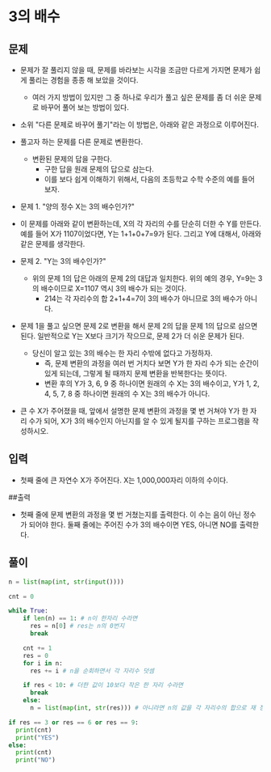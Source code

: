# 3의 배수

## 문제

- 문제가 잘 풀리지 않을 때, 문제를 바라보는 시각을 조금만 다르게 가지면 문제가 쉽게 풀리는 경험을 종종 해 보았을 것이다. 
  - 여러 가지 방법이 있지만 그 중 하나로 우리가 풀고 싶은 문제를 좀 더 쉬운 문제로 바꾸어 풀어 보는 방법이 있다.

- 소위 "다른 문제로 바꾸어 풀기"라는 이 방법은, 아래와 같은 과정으로 이루어진다.

- 풀고자 하는 문제를 다른 문제로 변환한다.
  - 변환된 문제의 답을 구한다.
     - 구한 답을 원래 문제의 답으로 삼는다.
     - 이를 보다 쉽게 이해하기 위해서, 다음의 초등학교 수학 수준의 예를 들어 보자.

- 문제 1. "양의 정수 X는 3의 배수인가?"

- 이 문제를 아래와 같이 변환하는데, X의 각 자리의 수를 단순히 더한 수 Y를 만든다. 예를 들어 X가 1107이었다면, Y는 1+1+0+7=9가 된다. 그리고 Y에 대해서, 아래와 같은 문제를 생각한다.

- 문제 2. "Y는 3의 배수인가?"
  - 위의 문제 1의 답은 아래의 문제 2의 대답과 일치한다. 위의 예의 경우, Y=9는 3의 배수이므로 X=1107 역시 3의 배수가 되는 것이다. 
    - 214는 각 자리수의 합 2+1+4=7이 3의 배수가 아니므로 3의 배수가 아니다.

- 문제 1을 풀고 싶으면 문제 2로 변환을 해서 문제 2의 답을 문제 1의 답으로 삼으면 된다. 일반적으로 Y는 X보다 크기가 작으므로, 문제 2가 더 쉬운 문제가 된다.
  - 당신이 알고 있는 3의 배수는 한 자리 수밖에 없다고 가정하자. 
    - 즉, 문제 변환의 과정을 여러 번 거치다 보면 Y가 한 자리 수가 되는 순간이 있게 되는데, 그렇게 될 때까지 문제 변환을 반복한다는 뜻이다. 
    - 변환 후의 Y가 3, 6, 9 중 하나이면 원래의 수 X는 3의 배수이고, Y가 1, 2, 4, 5, 7, 8 중 하나이면 원래의 수 X는 3의 배수가 아니다.

- 큰 수 X가 주어졌을 때, 앞에서 설명한 문제 변환의 과정을 몇 번 거쳐야 Y가 한 자리 수가 되어, X가 3의 배수인지 아닌지를 알 수 있게 될지를 구하는 프로그램을 작성하시오.

## 입력

- 첫째 줄에 큰 자연수 X가 주어진다. X는 1,000,000자리 이하의 수이다.

##출력

- 첫째 줄에 문제 변환의 과정을 몇 번 거쳤는지를 출력한다. 이 수는 음이 아닌 정수가 되어야 한다. 둘째 줄에는 주어진 수가 3의 배수이면 YES, 아니면 NO를 출력한다.

## 풀이

``` Python
n = list(map(int, str(input())))

cnt = 0

while True:
    if len(n) == 1: # n이 한자리 수라면 
      res = n[0] # res는 n의 0번지
      break

    cnt += 1
    res = 0
    for i in n:
      res += i # n을 순회하면서 각 자리수 덧셈

    if res < 10: # 더한 값이 10보다 작은 한 자리 수라면
      break
    else:
      n = list(map(int, str(res))) # 아니라면 n의 값을 각 자리수의 합으로 재 정의

if res == 3 or res == 6 or res == 9:
  print(cnt)
  print("YES")
else:
  print(cnt)
  print("NO")
```  
